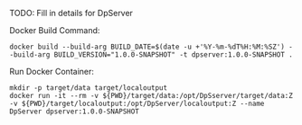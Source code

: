 TODO: Fill in details for DpServer

Docker Build Command:
```
docker build --build-arg BUILD_DATE=$(date -u +'%Y-%m-%dT%H:%M:%SZ') --build-arg BUILD_VERSION="1.0.0-SNAPSHOT" -t dpserver:1.0.0-SNAPSHOT .
```
Run Docker Container:
```
mkdir -p target/data target/localoutput
docker run -it --rm -v ${PWD}/target/data:/opt/DpSserver/target/data:Z -v ${PWD}/target/localoutput:/opt/DpServer/localoutput:Z --name DpServer dpserver:1.0.0-SNAPSHOT
```